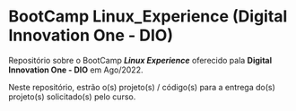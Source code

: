 # BootCamp Linux_Experience (Digital Innovation One - DIO)
Repositório sobre o BootCamp ***Linux Experience*** oferecido pala **Digital Innovation One - DIO** em Ago/2022.   

Neste repositório, estrão o(s) projeto(s) / código(s) para a entrega do(s) projeto(s) solicitado(s) pelo curso.
